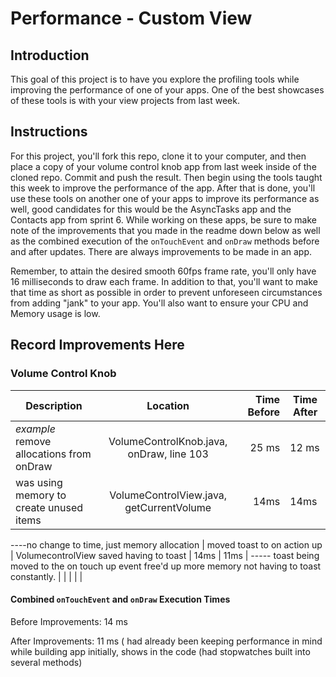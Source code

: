 # Performance - Custom View

## Introduction

This goal of this project is to have you explore the profiling tools while improving the performance of one of your apps. One of the best showcases of these tools is with your view projects from last week.

## Instructions

For this project, you'll fork this repo, clone it to your computer, and then place a copy of your volume control knob app from last week inside of the cloned repo. Commit and push the result. Then begin using the tools taught this week to improve the performance of the app. After that is done, you'll use these tools on another one of your apps to improve its performance as well, good candidates for this would be the AsyncTasks app and the Contacts app from sprint 6. While working on these apps, be sure to make note of the improvements that you made in the readme down below as well as the combined execution of the `onTouchEvent` and `onDraw` methods before and after updates. There are always improvements to be made in an app.

Remember, to attain the desired smooth 60fps frame rate, you'll only have 16 milliseconds to draw each frame. In addition to that, you'll want to make that time as short as possible in order to prevent unforeseen circumstances from adding "jank" to your app. You'll also want to ensure your CPU and Memory usage is low.

## Record Improvements Here
### Volume Control Knob

| Description                              |                 Location                 | Time Before | Time After |
| ---------------------------------------- | :--------------------------------------: | ----------: | ---------- |
| *example* remove allocations from onDraw | VolumeControlKnob.java, onDraw, line 103 |       25 ms | 12 ms      |
|  was using memory to create unused items | VolumeControlView.java, getCurrentVolume |     14ms    |   14ms     |
 ----no change to time, just memory allocation
|  moved toast to on action up             | VolumecontrolView saved having to toast  |      14ms   |   11ms     |
----- toast being moved to the on touch up event free'd up more memory not having to toast constantly.
|                                          |                                          |             |            |

#### Combined `onTouchEvent` and `onDraw` Execution Times
Before Improvements: 14 ms

After Improvements:  11 ms ( had already been keeping performance in mind while building app initially, shows in the code (had stopwatches built into several methods)
